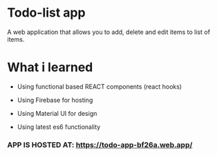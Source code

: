 # Todo-list app 

A web application that allows you to add, delete and edit items to list of items.


# What i learned

- Using functional based REACT components (react hooks)

- Using Firebase for hosting

- Using Material UI for design

- Using latest es6 functionality



### APP IS HOSTED AT:  https://todo-app-bf26a.web.app/

